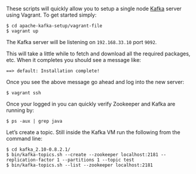 These scripts will quickly allow you to setup a single node [Kafka](http://kafka.apache.org) server using Vagrant. To get started simply:

```
$ cd apache-kafka-setup/vagrant-file
$ vagrant up
```

The Kafka server will be listening on `192.168.33.10` port `9092`.

This will take a little while to fetch and download all the required packages, etc. When it completes you should see a message like:

```
==> default: Installation complete!
```
Once you see the above message go ahead and log into the new server:

```
$ vagrant ssh

```

Once your logged in you can quickly verify Zookeeper and Kafka are running by:

```
$ ps -aux | grep java

```

Let’s create a topic. Still inside the Kafka VM run the following from the command line:

```
$ cd kafka_2.10-0.8.2.1/
$ bin/kafka-topics.sh --create --zookeeper localhost:2181 --replication-factor 1 --partitions 1 --topic test
$ bin/kafka-topics.sh --list --zookeeper localhost:2181

```


